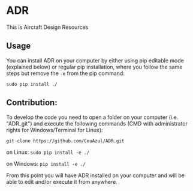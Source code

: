 # ADR
This is Aircraft Design Resources

## Usage

You can install ADR on your computer by either using pip editable mode (explained below) or regular pip installation, where you follow the same steps but remove the `-e` from the pip command:

```sudo pip install ./```

## Contribution:
To develop the code you need to open a folder on your computer (i.e. "ADR_git") and execute the following commands (CMD with administrator rights for Windows/Terminal for Linux):

```git clone https://github.com/CeuAzul/ADR.git```

on Linux:
```sudo pip install -e ./```

on Windows:
```pip install -e ./```

From this point you will have ADR installed on your computer and will be able to edit and/or execute it from anywhere.